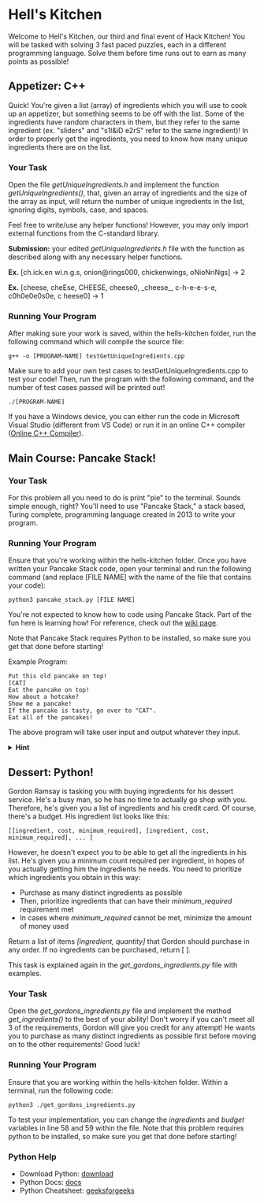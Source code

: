 # Hell's Kitchen
Welcome to Hell's Kitchen, our third and final event of Hack Kitchen! You will be tasked with solving 3 fast paced puzzles, each in a different programming language. Solve them before  time runs out to earn as many points as possible! 

## Appetizer: C++
Quick! You're given a list (array) of ingredients which you will use to cook up an appetizer, but something seems to be off with the list. Some of the ingredients have random characters in them, but they refer to the same ingredient (ex. "sliders" and "s1l&iD e2rS" refer to the same ingredient)! In order to properly get the ingredients, you need to know how many unique ingredients there are on the list. 

### Your Task
Open the file *getUniqueIngredients.h* and implement the function *_getUniqueIngredients()_*, that, given an array of ingredients and the size of the array as input, will return the number of unique ingredients in the list, ignoring digits, symbols, case, and spaces. 

Feel free to write/use any helper functions!
However, you may only import external functions from the C-standard library.

**Submission:** your edited *getUniqueIngredients.h* file with the function as described along with any necessary helper functions.

**Ex.** [ch.ick.en wi.n.g.s, onion@rings000, chickenwings, oNioNriNgs] → 2

**Ex.** [cheese, cheEse, CHEESE, cheese0, \_cheese\_, c-h-e-e-s-e, c0h0e0e0s0e, c      heese0] → 1

### Running Your Program
After making sure your work is saved, within the hells-kitchen folder, run the following command which will compile the source file:
```shell
g++ -o [PROGRAM-NAME] testGetUniqueIngredients.cpp
```
Make sure to add your own test cases to testGetUniqueIngredients.cpp to test your code!
Then, run the program with the following command, and the number of test cases passed will be printed out!
```shell
./[PROGRAM-NAME]
```
If you have a Windows device, you can either run the code in Microsoft Visual Studio (different from VS Code) or run it in an online C++ compiler ([Online C++ Compiler](https://www.onlinegdb.com/online_c++_compiler)).

## Main Course: Pancake Stack!
### Your Task
For this problem all you need to do is print "pie" to the terminal. Sounds simple enough, right? You'll need to use "Pancake Stack," a stack based, Turing complete, programming language created in 2013 to write your program. 

### Running Your Program
Ensure that you're working within the hells-kitchen folder. Once you have written your Pancake Stack code, open your terminal and run the following command (and replace [FILE NAME] with the name of the file that contains your code):
```shell
python3 pancake_stack.py [FILE NAME]
```

You're not expected to know how to code using Pancake Stack. Part of the fun here is learning how! For reference, check out the [wiki page](https://esolangs.org/wiki/Pancake_Stack#:~:text=Pancake%20Stack%20is%20a%20stack,manipulate%20a%20stack%20of%20pancakes).

Note that Pancake Stack requires Python to be installed, so make sure you get that done before starting!


Example Program: 
```
Put this old pancake on top!
[CAT]
Eat the pancake on top!
How about a hotcake?
Show me a pancake!
If the pancake is tasty, go over to "CAT".
Eat all of the pancakes!
```

The above program will take user input and output whatever they input. 

<details>
    <summary><b>Hint</b></summary>
    <p>If you're stuck, you should definitely check out the wiki page. They have an example showing printing there. 
    In particular, note that the pancake stack program below will output "H": </p>
    <pre>
    Put this heavenly pancake on top!
    Put another pancake on top!
    Put another pancake on top!
    Put another pancake on top!
    Put another pancake on top!
    Put another pancake on top!
    Put another pancake on top!
    Put another pancake on top!
    Put syrup on the pancakes!
    Put the top pancakes together!
    Put the top pancakes together!
    Put the top pancakes together!
    Put the top pancakes together!
    Put the top pancakes together!
    Put the top pancakes together!
    Put the top pancakes together!
    Show me a pancake!
    Eat all of the pancakes!
    </pre>
    <p>Understanding what is going on here will be very helpful in trying to print "pie"! </p>
    <p>Additionally, you should consider looking into <a href="https://www.ascii-code.com/">ASCII character codes</a> and the <a href="https://www.geeksforgeeks.org/stack-data-structure/">stack data structure</a>. </p>
    
</details>


## Dessert: Python!
Gordon Ramsay is tasking you with buying ingredients for his dessert service. He's a busy man, so he has no time to actually go shop with you. Therefore, he's given you a list of ingredients and his credit card. Of course, there's a budget.
His ingredient list looks like this:
```
[[ingredient, cost, minimum_required], [ingredient, cost, minimum_required], ... ]
```
However, he doesn't expect you to be able to get all the ingredients in his list. He's given you a minimum count required per ingredient, in hopes of you actually getting him the ingredients he needs. You need to prioritize which ingredients you obtain in this way:
- Purchase as many distinct ingredients as possible
- Then, prioritize ingredients that can have their *minimum_required* requirement met
- In cases where *minimum_required* cannot be met, minimize the amount of money used

Return a list of items *[ingredient, quantity]* that Gordon should purchase in any order. If no ingredients can be purchased, return [ ].

This task is explained again in the *get_gordons_ingredients.py* file with examples.

### Your Task
Open the *get_gordons_ingredients.py* file and implement the method *get_ingredients()* to the best of your ability! Don't worry if you can't meet all 3 of the requirements, Gordon will give you credit for any attempt! He wants you to purchase as many distinct ingredients as possible first before moving on to the other requirements! Good luck!

### Running Your Program
Ensure that you are working within the hells-kitchen folder. Within a terminal, run the following code:
```shell
python3 ./get_gordons_ingredients.py
```

To test your implementation, you can change the *ingredients* and *budget* variables in line 58 and 59 within the file. 
Note that this problem requires python to be installed, so make sure you get that done before starting!

### Python Help
- Download Python: [download](https://www.python.org/downloads/)
- Python Docs: [docs](https://docs.python.org/3/)
- Python Cheatsheet: [geeksforgeeks](https://www.geeksforgeeks.org/python-programming-language/)